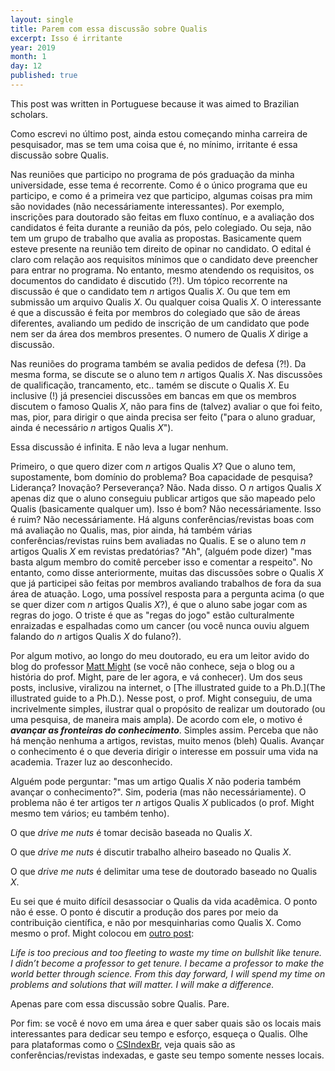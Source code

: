 ```yaml
---
layout: single
title: Parem com essa discussão sobre Qualis
excerpt: Isso é irritante
year: 2019
month: 1
day: 12
published: true
---
```


This post was written in Portuguese because it was aimed to Brazilian scholars.

Como escrevi no último post, ainda estou começando minha carreira de pesquisador,
mas se tem uma coisa que é, no mínimo, irritante é essa discussão sobre Qualis.

Nas reuniões que participo no programa de pós graduação da minha universidade,
esse tema é recorrente. Como é o único programa que eu participo, e como é a primeira
vez que participo, algumas coisas pra mim são novidades (não necessáriamente
interessantes). Por exemplo, inscrições para doutorado são feitas em fluxo contínuo,
e a avaliação dos candidatos é feita durante a reunião da pós, pelo colegiado.
Ou seja, não tem um grupo de trabalho que avalia as propostas. Basicamente quem
esteve presente na reunião tem direito de opinar no candidato. O edital é claro
com relação aos requisitos mínimos que o candidato deve preencher para entrar no
programa. No entanto, mesmo atendendo os requisitos, os documentos do candidato é
discutido (?!). Um tópico recorrente na discussão é que o candidato tem *n* artigos
Qualis *X*. Ou que tem em submissão um arquivo Qualis *X*. Ou qualquer coisa
Qualis *X*. O interessante é que a discussão é feita por membros do colegiado que
são de áreas diferentes, avaliando um pedido de inscrição de um candidato que pode
nem ser da área dos membros presentes. O numero de Qualis *X* dirige a discussão.

Nas reuniões do programa também se avalia pedidos de defesa (?!). Da mesma forma,
se discute se o aluno tem *n* artigos Qualis *X*. Nas discussões de qualificação,
trancamento, etc.. tamém se discute o Qualis *X*. Eu inclusive (!) já presenciei
discussões em bancas em que os membros discutem o famoso Qualis *X*, não para fins
de (talvez) avaliar o que foi feito, mas, pior, para dirigir o que ainda precisa
ser feito ("para o aluno graduar, ainda é necessário *n* artigos Qualis *X*").

Essa discussão é infinita. E não leva a lugar nenhum.

Primeiro, o que quero dizer com *n* artigos Qualis *X*? Que o aluno tem,
supostamente, bom domínio do problema? Boa capacidade de pesquisa? Liderança?
Inovação? Perseverança? Não. Nada disso. O *n* artigos Qualis *X* apenas diz que
o aluno conseguiu publicar artigos que são mapeado pelo Qualis (basicamente qualquer um). Isso é bom? Não
necessáriamente. Isso é ruim? Não necessáriamente. Há alguns conferências/revistas boas
com má avaliação no Qualis, mas, pior ainda, há também várias conferências/revistas ruins bem
avaliadas no Qualis. E se o aluno tem *n* artigos Qualis *X* em revistas predatórias?
"Ah", (alguém pode dizer) "mas basta algum membro do comitê perceber isso e comentar
a respeito". No entanto, como disse anteriormente, muitas das discussões sobre o
Qualis *X* que já participei são feitas por membros avaliando trabalhos de fora
da sua área de atuação. Logo, uma possível resposta para a pergunta acima (o que
se quer dizer com *n* artigos Qualis *X*?), é que o aluno sabe jogar com as regras
do jogo. O triste é que as "regas do jogo" estão culturalmente enraizadas e
espalhadas como um cancer (ou você nunca ouviu alguem falando do *n* artigos
Qualis *X* do fulano?).

Por algum motivo, ao longo do meu doutorado, eu era um leitor avido do blog do
professor [Matt Might](http://matt.might.net/) (se você não conhece, seja o blog
ou a história do prof. Might, pare de ler agora, e vá conhecer). Um dos seus posts,
inclusive, viralizou na internet, o [The illustrated guide to a Ph.D.](The illustrated guide to a Ph.D.).
Nesse post, o prof. Might conseguiu, de uma incrivelmente simples, ilustrar qual
o propósito de realizar um doutorado (ou uma pesquisa, de maneira mais ampla).
De acordo com ele, o motivo é ***avançar as fronteiras do conhecimento***. Simples assim.
Perceba que não há menção nenhuma a artigos, revistas, muito menos (bleh) Qualis.
Avançar o conhecimento é o que deveria dirigir o interesse em possuir uma vida na
academia. Trazer luz ao desconhecido.

Alguém pode perguntar: "mas um artigo Qualis *X* não poderia também avançar o
conhecimento?". Sim, poderia (mas não necessáriamente). O problema não é ter artigos
ter *n* artigos Qualis *X* publicados (o prof. Might mesmo tem vários; eu também
tenho).

O que *drive me nuts* é tomar decisão baseada no Qualis *X*.

O que *drive me nuts* é discutir trabalho alheiro baseado no Qualis *X*.

O que *drive me nuts* é delimitar uma tese de doutorado baseado no Qualis *X*.

Eu sei que é muito difícil desassociar o Qualis da vida acadêmica. O ponto não é
esse. O ponto é discutir a produção dos pares por meio da contribuição científica,
e não por mesquinharias como Qualis X. Como mesmo o prof. Might colocou em [outro
post](http://matt.might.net/articles/tenure/):

*Life is too precious and too fleeting to waste my time on bullshit like tenure. I didn’t become a professor to get tenure. I became a professor to make the world better through science. From this day forward, I will spend my time on problems and solutions that will matter. I will make a difference.*

Apenas pare com essa discussão sobre Qualis. Pare.

Por fim: se você é novo em uma área e quer saber quais são os locais mais interessantes
para dedicar seu tempo e esforço, esqueça o Qualis. Olhe para plataformas como o
[CSIndexBr](http://csindexbr.org/), veja quais são as conferências/revistas indexadas,
e gaste seu tempo somente nesses locais.
